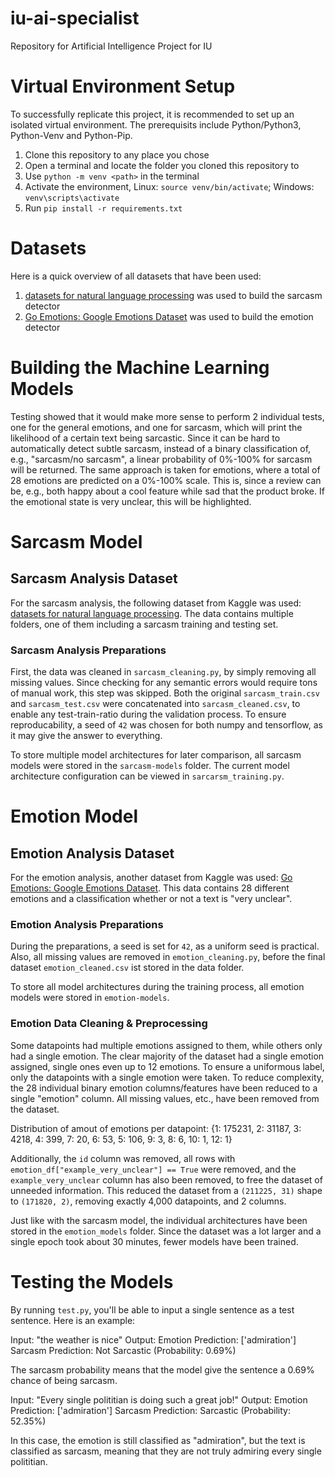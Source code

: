 # iu-ai-specialist
Repository for Artificial Intelligence Project for IU

# Virtual Environment Setup
To successfully replicate this project, it is recommended to set up an isolated virtual environment. The prerequisits include Python/Python3, Python-Venv and Python-Pip.

1. Clone this repository to any place you chose
2. Open a terminal and locate the folder you cloned this repository to
3. Use `python -m venv <path>` in the terminal
4. Activate the environment, Linux: `source venv/bin/activate`; Windows: `venv\scripts\activate` 
5. Run `pip install -r requirements.txt`

# Datasets
Here is a quick overview of all datasets that have been used:

1. [datasets for natural language processing](https://www.kaggle.com/datasets/toygarr/datasets-for-natural-language-processing) was used to build the sarcasm detector
2. [Go Emotions: Google Emotions Dataset](https://www.kaggle.com/datasets/shivamb/go-emotions-google-emotions-dataset) was used to build the emotion detector

# Building the Machine Learning Models
Testing showed that it would make more sense to perform 2 individual tests, one for the general emotions, and one for sarcasm, which will print the likelihood of a certain text being sarcastic. Since it can be hard to automatically detect subtle sarcasm, instead of a binary classification of, e.g., "sarcasm/no sarcasm", a linear probability of 0%-100% for sarcasm will be returned. The same approach is taken for emotions, where a total of 28 emotions are predicted on a 0%-100% scale. This is, since a review can be, e.g., both happy about a cool feature while sad that the product broke. If the emotional state is very unclear, this will be highlighted.


# Sarcasm Model

## Sarcasm Analysis Dataset
For the sarcasm analysis, the following dataset from Kaggle was used: [datasets for natural language processing](https://www.kaggle.com/datasets/toygarr/datasets-for-natural-language-processing). The data contains multiple folders, one of them including a sarcasm training and testing set.

### Sarcasm Analysis Preparations
First, the data was cleaned in `sarcasm_cleaning.py`, by simply removing all missing values. Since checking for any semantic errors would require tons of manual work, this step was skipped. Both the original `sarcasm_train.csv` and `sarcasm_test.csv` were concatenated into `sarcasm_cleaned.csv`, to enable any test-train-ratio during the validation process. To ensure reproducability, a seed of `42` was chosen for both numpy and tensorflow, as it may give the answer to everything.

To store multiple model architectures for later comparison, all sarcasm models were stored in the `sarcasm-models` folder. The current model architecture configuration can be viewed in `sarcarsm_training.py`.


# Emotion Model

## Emotion Analysis Dataset
For the emotion analysis, another dataset from Kaggle was used: [Go Emotions: Google Emotions Dataset](https://www.kaggle.com/datasets/shivamb/go-emotions-google-emotions-dataset). This data contains 28 different emotions and a classification whether or not a text is "very unclear".

### Emotion Analysis Preparations

During the preparations, a seed is set for `42`, as a uniform seed is practical. Also, all missing values are removed in `emotion_cleaning.py`, before the final dataset `emotion_cleaned.csv` ist stored in the data folder.

To store all model architectures during the training process, all emotion models were stored in `emotion-models`.

### Emotion Data Cleaning & Preprocessing

Some datapoints had multiple emotions assigned to them, while others only had a single emotion. The clear majority of the dataset had a single emotion assigned, single ones even up to 12 emotions. To ensure a uniformous label, only the datapoints with a single emotion were taken. To reduce complexity, the 28 individual binary emotion columns/features have been reduced to a single "emotion" column. All missing values, etc., have been removed from the dataset.

Distribution of amout of emotions per datapoint:
{1: 175231, 2: 31187, 3: 4218, 4: 399, 7: 20, 6: 53, 5: 106, 9: 3, 8: 6, 10: 1, 12: 1}

Additionally, the `id` column was removed, all rows with `emotion_df["example_very_unclear"] == True` were removed, and the `example_very_unclear` column has also been removed, to free the dataset of unneeded information. This reduced the dataset from a `(211225, 31)` shape to `(171820, 2)`, removing exactly 4,000 datapoints, and 2 columns.

Just like with the sarcasm model, the individual architectures have been stored in the `emotion_models` folder. Since the dataset was a lot larger and a single epoch took about 30 minutes, fewer models have been trained. 


# Testing the Models

By running `test.py`, you'll be able to input a single sentence as a test sentence. Here is an example:

Input: "the weather is nice"
Output:
Emotion Prediction: ['admiration']
Sarcasm Prediction: Not Sarcastic (Probability: 0.69%)

The sarcasm probability means that the model give the sentence a 0.69% chance of being sarcasm.

Input: "Every single polititian is doing such a great job!"
Output:
Emotion Prediction: ['admiration']
Sarcasm Prediction: Sarcastic (Probability: 52.35%)

In this case, the emotion is still classified as "admiration", but  the text is classified as sarcasm, meaning that they are not truly admiring every single polititian.